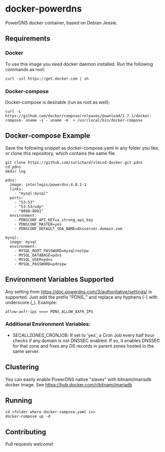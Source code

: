# docker-powerdns
PowerDNS docker container, based on Debian Jessie.

## Requirements

### Docker

To use this image you need docker daemon installed. Run the following commands as root:

```
curl -ssl https://get.docker.com | sh
```

### Docker-compose

Docker-compose is desirable (run as root as well):

```
curl -L https://github.com/docker/compose/releases/download/1.7.1/docker-compose-`uname -s`-`uname -m` > /usr/local/bin/docker-compose
```

## Docker-compose Example

Save the following snippet as docker-compose.yaml in any folder you like, or clone this repository, which contains the same file.

```
git clone https://github.com/surichard/vlmcsd-docker.git pdns
cd pdns
mkdir log
```

```
pdns:
  image: interlegis/powerdns:4.0.1-1
  links:
    - "mysql:mysql"
  ports:
    - "53:53"
    - "53:53/udp"
    - "8088:8081"
  environment:
    - PDNSCONF_API_KEY=a_strong_api_key
    - PDNSCONF_MASTER=yes
    - PDNSCONF_DEFAULT_SOA_NAME=dnsserver.domain.com

mysql:
  image: mysql
  environment:
    - MYSQL_ROOT_PASSWORD=mysqlrootpw
    - MYSQL_DATABASE=pdns
    - MYSQL_USER=pdns
    - MYSQL_PASSWORD=pdnspw
```

## Environment Variables Supported

Any setting from https://doc.powerdns.com/3/authoritative/settings/ is supported. Just add the prefix "PDNS\_" and replace any hyphens (-) with underscore (\_). Example: 

``` allow-axfr-ips ===> PDNS_ALLOW_AXFR_IPS ```

### Additional Environment Variables:

 - SECALLZONES_CRONJOB: If set to 'yes', a Cron Job every half hour checks if any domain is not DNSSEC enabled. If so, it enables DNSSEC for that zone and fixes any DS records in parent zones hosted in the same server.

## Clustering

You can easily enable PowerDNS native "slaves" with bitnami/mariadb docker image. 
See <https://hub.docker.com/r/bitnami/mariadb>

## Running

```
cd <folder where docker-compose.yaml is>
docker-compose up -d
```

## Contributing

Pull requests welcome!
